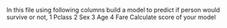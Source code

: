 In this file using following columns build a model to predict if person would survive or not,
	1	Pclass
	2	Sex
	3	Age
	4	Fare
Calculate score of your model
